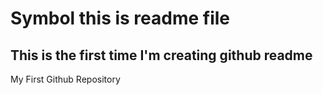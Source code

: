 # Symbol this is readme file
## This is the first time I'm creating github readme
My First Github Repository